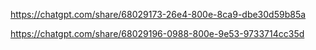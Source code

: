 https://chatgpt.com/share/68029173-26e4-800e-8ca9-dbe30d59b85a

https://chatgpt.com/share/68029196-0988-800e-9e53-9733714cc35d
